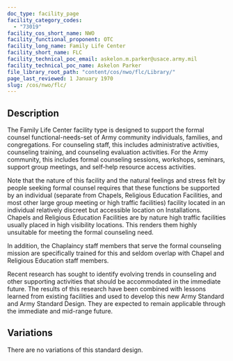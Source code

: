 ```yaml
---
doc_type: facility_page
facility_category_codes:
  - "73019"
facility_cos_short_name: NWO
facility_functional_proponent: OTC
facility_long_name: Family Life Center
facility_short_name: FLC
facility_technical_poc_email: askelon.m.parker@usace.army.mil
facility_technical_poc_name: Askelon Parker
file_library_root_path: "content/cos/nwo/flc/Library/"
page_last_reviewed: 1 January 1970
slug: /cos/nwo/flc/
---
```


## Description

The Family Life Center facility type is designed to support the formal counsel functional-needs-set of Army community individuals, families, and congregations. For counseling staff, this includes administrative activities, counseling training, and counseling evaluation activities. For the Army community, this includes formal counseling sessions, workshops, seminars, support group meetings, and self-help resource access activities.

Note that the nature of this facility and the natural feelings and stress felt by people seeking formal counsel requires that these functions be supported by an individual (separate from Chapels, Religious Education Facilities, and most other large group meeting or high traffic facilities) facility located in an individual relatively discreet but accessible location on Installations. Chapels and Religious Education Facilities are by nature high traffic facilities usually placed in high visibility locations. This renders them highly unsuitable for meeting the formal counseling need.

In addition, the Chaplaincy staff members that serve the formal counseling mission are specifically trained for this and seldom overlap with Chapel and Religious Education staff members.

Recent research has sought to identify evolving trends in counseling and other supporting activities that should be accommodated in the immediate future. The results of this research have been combined with lessons learned from existing facilities and used to develop this new Army Standard and Army Standard Design. They are expected to remain applicable through the immediate and mid-range future.

## Variations

There are no variations of this standard design.
